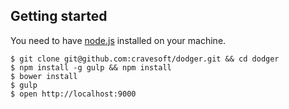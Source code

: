 ## Getting started

You need to have [node.js](http://nodejs.org/) installed on your machine.

  ```
  $ git clone git@github.com:cravesoft/dodger.git && cd dodger
  $ npm install -g gulp && npm install
  $ bower install
  $ gulp
  $ open http://localhost:9000
  ```

